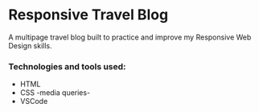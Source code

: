# Responsive Travel Blog

A multipage travel blog built to practice and improve my Responsive Web Design skills. 

### Technologies and tools used:

- HTML
- CSS -media queries-
- VSCode
